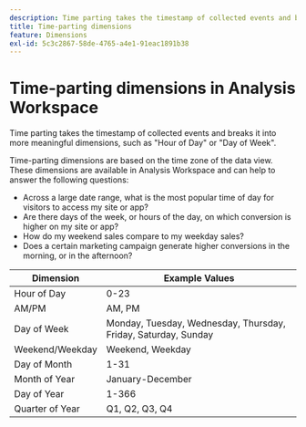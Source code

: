 ```yaml
---
description: Time parting takes the timestamp of collected events and breaks it into more meaningful dimensions, such as "Hour of Day" or "Day of Week".
title: Time-parting dimensions
feature: Dimensions
exl-id: 5c3c2867-58de-4765-a4e1-91eac1891b38
---
```

# Time-parting dimensions in Analysis Workspace

Time parting takes the timestamp of collected events and breaks it into more meaningful dimensions, such as "Hour of Day" or "Day of Week".

Time-parting dimensions are based on the time zone of the data view. These dimensions are available in Analysis Workspace and can help to answer the following questions:

* Across a large date range, what is the most popular time of day for visitors to access my site or app? 
* Are there days of the week, or hours of the day, on which conversion is higher on my site or app? 
* How do my weekend sales compare to my weekday sales? 
* Does a certain marketing campaign generate higher conversions in the morning, or in the afternoon?

| Dimension | Example Values |
|--- |--- |
|Hour of Day|0-23|
|AM/PM|AM, PM|
|Day of Week|Monday, Tuesday, Wednesday, Thursday, Friday, Saturday, Sunday|
|Weekend/Weekday|Weekend, Weekday|
|Day of Month|1-31|
|Month of Year|January-December|
|Day of Year|1-366|
|Quarter of Year|Q1, Q2, Q3, Q4|
